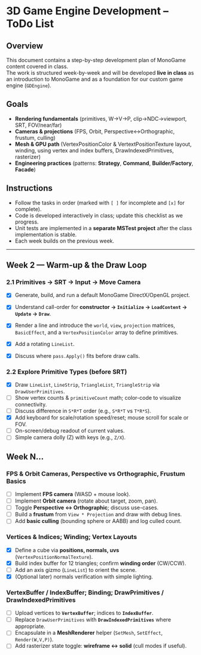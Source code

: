 ﻿# 3D Game Engine Development – ToDo List

## Overview
This document contains a step-by-step development plan of MonoGame content covered in class.  
The work is structured week-by-week and will be developed **live in class** as an introduction to MonoGame and as a foundation for our custom game engine (`GDEngine`).

## Goals
- **Rendering fundamentals** (primitives, W→V→P, clip→NDC→viewport, SRT, FOV/near/far)
- **Cameras & projections** (FPS, Orbit, Perspective↔Orthographic, frustum, culling)
- **Mesh & GPU path** (VertexPositionColor & VertextPositionTexture layout, winding, using vertex and index buffers, DrawIndexedPrimitives, rasterizer)
- **Engineering practices** (patterns: **Strategy**, **Command**, **Builder/Factory**, **Facade**)

## Instructions
- Follow the tasks in order (marked with `[ ]` for incomplete and `[x]` for complete).
- Code is developed interactively in class; update this checklist as we progress.
- Unit tests are implemented in a **separate MSTest project** after the class implementation is stable.
- Each week builds on the previous week.

---

## Week 2 — Warm-up & the Draw Loop

### 2.1 Primitives → SRT → Input → Move Camera
- [x] Generate, build, and run a default MonoGame DirectX/OpenGL project.  
- [x] Understand call-order for **constructor → `Initialize` → `LoadContent` → `Update` → `Draw`**.  
- [x] Render a line and introduce the `world`, `view`, `projection` matrices, `BasicEffect`, and a `VertexPositionColor` array to define primitives.
- [x] Add a rotating `LineList`.
- [x] Discuss where `pass.Apply()` fits before draw calls.


### 2.2 Explore Primitive Types (before SRT)
- [x] Draw `LineList`, `LineStrip`, `TriangleList`, `TriangleStrip` via `DrawUserPrimitives`.
- [ ] Show vertex counts & `primitiveCount` math; color-code to visualize connectivity.
- [ ] Discuss difference in `S*R*T` order (e.g., `S*R*T` vs `T*R*S`).
- [x] Add keyboard for scale/rotation speed/reset; mouse scroll for scale or FOV.
- [ ] On-screen/debug readout of current values.
- [ ] Simple camera dolly (Z) with keys (e.g., `Z/X`).

## Week N... 
### FPS & Orbit Cameras, Perspective vs Orthographic, Frustum Basics
- [ ] Implement **FPS camera** (WASD + mouse look).
- [ ] Implement **Orbit camera** (rotate about target, zoom, pan).
- [ ] Toggle **Perspective ↔ Orthographic**; discuss use-cases.
- [ ] Build a **frustum** from `View * Projection` and draw with debug lines.
- [ ] Add **basic culling** (bounding sphere or AABB) and log culled count.

### Vertices & Indices; Winding; Vertex Layouts
- [x] Define a cube via **positions, normals, uvs** (`VertexPositionNormalTexture`).
- [x] Build index buffer for 12 triangles; confirm **winding order** (CW/CCW).
- [ ] Add an axis gizmo (`LineList`) to orient the scene.
- [x] (Optional later) normals verification with simple lighting.

### VertexBuffer / IndexBuffer; Binding; DrawPrimitives / DrawIndexedPrimitives
- [ ] Upload vertices to **`VertexBuffer`**; indices to **`IndexBuffer`**.
- [ ] Replace `DrawUserPrimitives` with **`DrawIndexedPrimitives`** where appropriate.
- [ ] Encapsulate in a **MeshRenderer** helper (`SetMesh`, `SetEffect`, `Render(W,V,P)`).
- [ ] Add rasterizer state toggle: **wireframe ↔ solid** (cull modes if useful).
